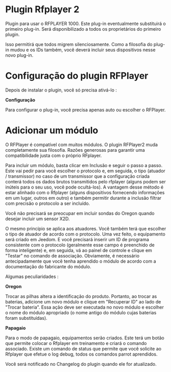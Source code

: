 # Plugin Rfplayer 2

Plugin para usar o RFPLAYER 1000. Este plug-in eventualmente substituirá o primeiro plug-in. Será disponibilizado a todos os proprietários do primeiro plugin.

Isso permitirá que todos migrem silenciosamente. Como a filosofia do plug-in mudou e os IDs também, você deverá incluir seus dispositivos nesse novo plug-in.

# Configuração do plugin RFPlayer 

Depois de instalar o plugin, você só precisa ativá-lo :

**Configuração**

Para configurar o plug-in, você precisa apenas auto ou escolher o RFPlayer.

# Adicionar um módulo 

O RFPlayer é compatível com muitos módulos. O plugin RFPlayer2 muda completamente sua filosofia.
Razões generosas para garantir uma compatibilidade justa com o próprio RFplayer.

Para incluir um módulo, basta clicar em Inclusão e seguir o passo a passo. Este vai pedir para você escolher
o protocolo e, em seguida, o tipo (atuador / transmissor) no caso de um transmissor que a configuração criada conterá todos os dados brutos transmitidos pelo rfplayer (alguns podem ser inúteis para o seu uso, você pode ocultá-los). A vantagem desse método é estar alinhado com o Rfplayer (alguns dispositivos fornecendo informações em um lugar, outros em outro) e também permitir durante a inclusão filtrar com precisão o protocolo a ser incluído.

Você não precisará se preocupar em incluir sondas do Oregon quando desejar incluir um sensor X2D.
 
O mesmo princípio se aplica aos atuadores. Você também terá que escolher o tipo de atuador de acordo com o protocolo. Uma vez feito, o equipamento será criado em Jeedom. E você precisará inserir um ID de programa consistente com o protocolo (geralmente esse campo é preenchido de forma inteligente) e, em seguida, vá ao painel de controle e clique em "Testar" no comando de associação.
Obviamente, é necessário antecipadamente que você tenha aprendido o módulo de acordo com a documentação do fabricante do módulo.
 
Algumas peculiaridades :

**Oregon**

Trocar as pilhas altera a identificação do produto. Portanto, ao trocar as baterias, adicione um novo módulo e clique em "Recuperar ID" ao lado de "Trocar bateria". Essa ação deve ser executada no novo módulo e escolher o nome do módulo apropriado (o nome antigo do módulo cujas baterias foram substituídas).

**Papagaio**

Para o modo de papagaio, equipamentos serão criados. Este terá um botão que permite colocar o Rfplayer em treinamento e criará o comando associado. Existe um comando de status que permite que você solicite ao Rfplayer que efetue o log debug, todos os comandos parrot aprendidos.

Você será notificado no Changelog do plugin quando ele for atualizado.
